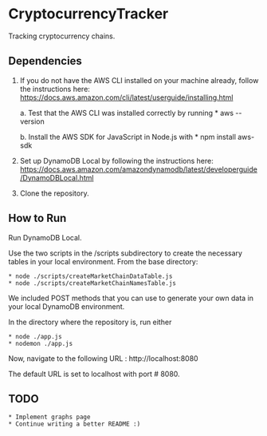 # CryptocurrencyTracker
Tracking cryptocurrency chains.

## Dependencies
1. If you do not have the AWS CLI installed on your machine already, follow the instructions here: https://docs.aws.amazon.com/cli/latest/userguide/installing.html

    a. Test that the AWS CLI was installed correctly by running
        * aws --version

    b. Install the AWS SDK for JavaScript in Node.js with
        * npm install aws-sdk

2. Set up DynamoDB Local by following the instructions here: https://docs.aws.amazon.com/amazondynamodb/latest/developerguide/DynamoDBLocal.html

3. Clone the repository.

## How to Run
Run DynamoDB Local.

Use the two scripts in the /scripts subdirectory to create the necessary tables in your local environment. From the base directory:

    * node ./scripts/createMarketChainDataTable.js
    * node ./scripts/createMarketChainNamesTable.js

We included POST methods that you can use to generate your own data in your local DynamoDB environment.

In the directory where the repository is, run either   

    * node ./app.js
    * nodemon ./app.js

Now, navigate to the following URL : http://localhost:8080

The default URL is set to localhost with port # 8080.

## TODO
    * Implement graphs page
    * Continue writing a better README :)
